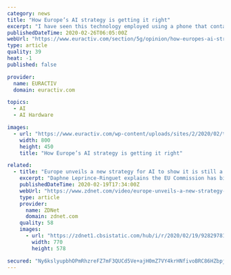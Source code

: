```yaml
---
category: news
title: "How Europe’s AI strategy is getting it right"
excerpt: "I have seen this technology employed using a phone that contains one of our newest AI-enabled chips, and it’s impressive. Other 5G and AI use cases already in trial mode are connected cars that see – or sense – around corners. Imagine you’re driving through the city on a dark and rainy night, and you come to an intersection without ..."
publishedDateTime: 2020-02-26T06:05:00Z
webUrl: "https://www.euractiv.com/section/5g/opinion/how-europes-ai-strategy-is-getting-it-right/"
type: article
quality: 39
heat: -1
published: false

provider:
  name: EURACTIV
  domain: euractiv.com

topics:
  - AI
  - AI Hardware

images:
  - url: "https://www.euractiv.com/wp-content/uploads/sites/2/2020/02/two-women-Feb-25-800x450.jpg"
    width: 800
    height: 450
    title: "How Europe’s AI strategy is getting it right"

related:
  - title: "Europe unveils a new strategy for AI to show it is still a contender in the digital race"
    excerpt: "Daphne Leprince-Ringuet explains the EU Commission has big plans for AI -- and they may be better ones than the bloc's competitors. Read more: https://zd.net/32aYHUQ"
    publishedDateTime: 2020-02-19T17:34:00Z
    webUrl: "https://www.zdnet.com/video/europe-unveils-a-new-strategy-for-ai-to-show-it-is-still-a-contender-in-the-digital-race/"
    type: article
    provider:
      name: ZDNet
      domain: zdnet.com
    quality: 58
    images:
      - url: "https://zdnet1.cbsistatic.com/hub/i/r/2020/02/19/92829781-7cdf-4273-a80a-3a47e638d0c4/thumbnail/770x578/2342313d134090c5cbf68b2007a0c9c2/20200219-daphne-karen-ai.png"
        width: 770
        height: 578

secured: "Ny6kslyupbhOPmRhzreFZ7mF3QUCd5Ve+ajH0mZ7VY4krHNfivoBRC86HZbpjV8e70qObi00bSr1ZevvpnYzbmqLTsYFuI1sQkl61Il5jZfaCuhnLM3AwBXsXxxgoE1iRvDgb+ZMehomW72qUK6wfh2j2gsRyiJaWCCzaiPKo04k5xPLy0GBCBzQna0Bgzks+b74sylbgJYjo9MuzlO83vTz0qYB3Pm0C73OJVRsqqFEZif/18YkRpxncD9ux4uhFwlSlsNITn5lcFzCGnM0/6fJVpLLO7q51l9glUEbABjhSKNHTxIATqyIBH3Y9MsM;j8lrey32Y9Gdn6QKdLnNTw=="
---
```


